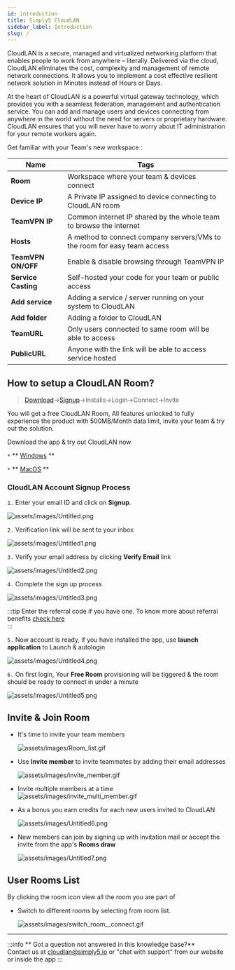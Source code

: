 ```yaml
---
id: introduction
title: Simply5 CloudLAN
sidebar_label: Introduction
slug: /
---
```


<!-- # Get started -->

CloudLAN is a secure, managed and virtualized networking platform that enables people to work from anywhere – literally. Delivered via the cloud, CloudLAN eliminates the cost, complexity and management of remote network connections. It allows you to implement a cost effective resilient network solution in Minutes instead of Hours or Days.

At the heart of CloudLAN is a powerful virtual gateway technology, which provides you with a seamless federation, management and authentication service. You can add and manage users and devices connecting from anywhere in the world without the need for servers or proprietary hardware. CloudLAN ensures that you will never have to worry about IT administration for your remote workers again.

Get familiar with your Team's new workspace :

| **Name**            | Tags                                                                     |
| ------------------- | ------------------------------------------------------------------------ |
| **Room**            | Workspace where your team & devices connect                              |
| **Device IP**       | A Private IP assigned to device connecting to CloudLAN room              |
| **TeamVPN IP**      | Common internet IP shared by the whole team to browse the internet       |
| **Hosts**           | A method to connect company servers/VMs to the room for easy team access |
| **TeamVPN ON/OFF**  | Enable & disable browsing through TeamVPN IP                             |
| **Service Casting** | Self-hosted your code for your team or public access                     |
| **Add service**     | Adding a service / server running on your system to CloudLAN             |
| **Add folder**      | Adding a folder to CloudLAN                                              |
| **TeamURL**         | Only users connected to same room will be able to access                 |
| **PublicURL**       | Anyone with the link will be able to access service hosted               |

## How to setup a CloudLAN Room?

> [Download](https://www.simply5.io/download/)→[Signup](https://www.simply5.io/download)→Installs→Login→Connect→Invite

You will get a free CloudLAN Room, All features unlocked to fully experience the product with 500MB/Month data limit, invite your team & try out the solution.

Download the app & try out CloudLAN now

`*` **  [Windows](../installation_guide/client_apps/cloudlan_for_windows.md) ** 

`*` **  [MacOS](../installation_guide/client_apps/cloudlan_for_macos.md) ** 

 


### CloudLAN Account Signup Process
`1.` Enter your email ID and click on **Signup**.

   ![assets/images/Untitled.png](assets/images/intro1.png)

  

`2.` Verification link will be sent to your inbox 

 ![assets/images/Untitled1.png](assets/images/intro2.png)

 
`3.` Verify your email address by clicking **Verify Email** link 

![assets/images/Untitled2.png](assets/images/intro3.png)

 

`4.` Complete the sign up process

 ![assets/images/Untitled3.png](assets/images/intro4.png)

  

:::tip
  Enter the referral code if you have one. To know more about referral benefits [check here](../referral_programs/referral_program.md)  
:::

`5.` Now account is ready, if you have installed the app, use **launch application** to Launch & autologin

 ![assets/images/Untitled4.png](assets/images/intro5.png)


`6.` On first login, Your **Free Room** provisioning will be tiggered & the room should be ready to connect in under a minute

 ![assets/images/Untitled5.png](assets/images/intro6.png)


## Invite & Join Room

- It's time to invite your team members 

    ![assets/images/Room_list.gif](assets/images/Room_list.gif)

- Use **Invite member** to invite teammates by adding their email addresses

    ![assets/images/invite_member.gif](assets/images/invite_member.gif)

- Invite multiple members at a time
 ![assets/images/invite_multi_member.gif](assets/images/invite_multi_member.gif)
  


- As a bonus you earn credits for each new users invited to CloudLAN

    ![assets/images/Untitled6.png](assets/images/intro7.png)

- New members can join by signing up with invitation mail or accept the invite from the app's **Rooms draw**

  ![assets/images/Untitled7.png](assets/images/intro8.png)

## User Rooms List

By clicking the room icon view all the room you are part of

- Switch to different rooms by selecting from room list.

    ![assets/images/switch_room__connect.gif](assets/images/switch_room__connect.gif)



---

:::info
 ** Got a question not answered in this knowledge base?** <br />
 Contact us at [cloudlan@simply5.io](mailto:cloudlan@simply5.io) or "chat with support" from our website or inside the app
:::